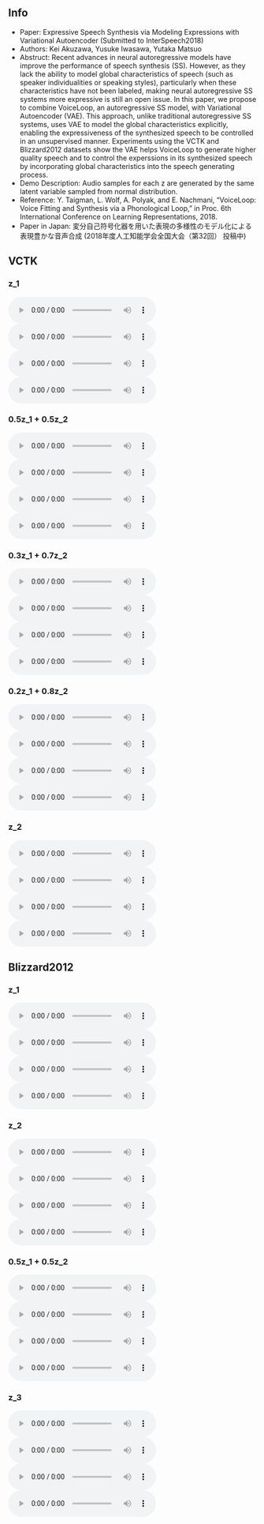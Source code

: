 ## Info

- Paper: Expressive Speech Synthesis via Modeling Expressions with Variational Autoencoder (Submitted to InterSpeech2018)
- Authors: Kei Akuzawa, Yusuke Iwasawa, Yutaka Matsuo
- Abstruct: Recent advances in neural autoregressive models have improve the performance of speech synthesis (SS). However, as they lack the ability to model global characteristics of speech (such as speaker individualities or speaking styles), particularly when these characteristics have not been labeled, making neural autoregressive SS systems more expressive is still an open issue. In this paper, we propose to combine VoiceLoop, an autoregressive SS model, with Variational Autoencoder (VAE). This approach, unlike traditional autoregressive SS systems, uses VAE to model the global characteristics explicitly, enabling the expressiveness of the synthesized speech to be controlled in an unsupervised manner. Experiments using the VCTK and Blizzard2012 datasets show the VAE helps VoiceLoop to generate higher quality speech and to control the experssions in its synthesized speech by incorporating global characteristics into the speech generating process.
- Demo Description: Audio samples for each z are generated by the same latent variable sampled from normal distribution.
- Reference: Y. Taigman, L. Wolf, A. Polyak, and E. Nachmani, “VoiceLoop: Voice Fitting and Synthesis via a Phonological Loop,” in Proc. 6th International Conference on Learning Representations, 2018.
- Paper in Japan: 変分自己符号化器を用いた表現の多様性のモデル化による表現豊かな音声合成 (2018年度人工知能学会全国大会（第32回） 投稿中)

## VCTK

### z_1

<audio src="audio/vctk_z1_txt1.wav" controls></audio>
<audio src="audio/vctk_z1_txt2.wav" controls></audio>
<audio src="audio/vctk_z1_txt3.wav" controls></audio>
<audio src="audio/vctk_z1_txt4.wav" controls></audio>

### 0.5z_1 + 0.5z_2

<audio src="audio/vctk_z12_txt1_alpha5.wav" controls></audio>
<audio src="audio/vctk_z12_txt2_alpha5.wav" controls></audio>
<audio src="audio/vctk_z12_txt3_alpha5.wav" controls></audio>
<audio src="audio/vctk_z12_txt4_alpha5.wav" controls></audio>

### 0.3z_1 + 0.7z_2

<audio src="audio/vctk_z12_txt1_alpha3.wav" controls></audio>
<audio src="audio/vctk_z12_txt2_alpha3.wav" controls></audio>
<audio src="audio/vctk_z12_txt3_alpha3.wav" controls></audio>
<audio src="audio/vctk_z12_txt4_alpha3.wav" controls></audio>

### 0.2z_1 + 0.8z_2

<audio src="audio/vctk_z12_txt1_alpha2.wav" controls></audio>
<audio src="audio/vctk_z12_txt2_alpha2.wav" controls></audio>
<audio src="audio/vctk_z12_txt3_alpha2.wav" controls></audio>
<audio src="audio/vctk_z12_txt4_alpha2.wav" controls></audio>

### z_2

<audio src="audio/vctk_z2_txt1.wav" controls></audio>
<audio src="audio/vctk_z2_txt2.wav" controls></audio>
<audio src="audio/vctk_z2_txt3.wav" controls></audio>
<audio src="audio/vctk_z2_txt4.wav" controls></audio>

## Blizzard2012

### z_1

<audio src="audio/blizzard_z1_txt1.wav" controls></audio>
<audio src="audio/blizzard_z1_txt2.wav" controls></audio>
<audio src="audio/blizzard_z1_txt3.wav" controls></audio>
<audio src="audio/blizzard_z1_txt4.wav" controls></audio>

### z_2

<audio src="audio/blizzard_z2_txt1.wav" controls></audio>
<audio src="audio/blizzard_z2_txt2.wav" controls></audio>
<audio src="audio/blizzard_z2_txt3.wav" controls></audio>
<audio src="audio/blizzard_z2_txt4.wav" controls></audio>

### 0.5z_1 + 0.5z_2

<audio src="audio/blizzard_z12_txt1.wav" controls></audio>
<audio src="audio/blizzard_z12_txt2.wav" controls></audio>
<audio src="audio/blizzard_z12_txt3.wav" controls></audio>
<audio src="audio/blizzard_z12_txt4.wav" controls></audio>

### z_3

<audio src="audio/blizzard_z3_txt1.wav" controls></audio>
<audio src="audio/blizzard_z3_txt2.wav" controls></audio>
<audio src="audio/blizzard_z3_txt3.wav" controls></audio>
<audio src="audio/blizzard_z3_txt4.wav" controls></audio>
